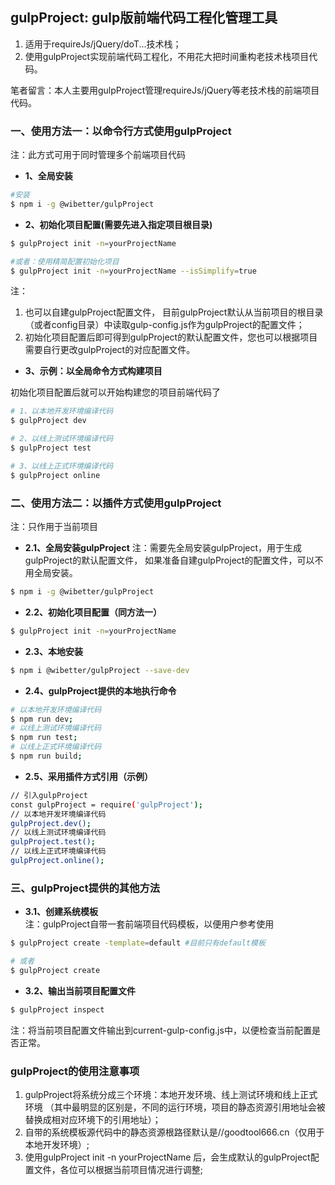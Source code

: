 ## gulpProject: gulp版前端代码工程化管理工具
1. 适用于requireJs/jQuery/doT...技术栈；
2. 使用gulpProject实现前端代码工程化，不用花大把时间重构老技术栈项目代码。

笔者留言：本人主要用gulpProject管理requireJs/jQuery等老技术栈的前端项目代码。

### 一、使用方法一：以命令行方式使用gulpProject
注：此方式可用于同时管理多个前端项目代码

- **1、全局安装**

```bash
#安装
$ npm i -g @wibetter/gulpProject
```

- **2、初始化项目配置(需要先进入指定项目根目录)**

```bash
$ gulpProject init -n=yourProjectName

#或者：使用精简配置初始化项目
$ gulpProject init -n=yourProjectName --isSimplify=true
```

注：  
1. 也可以自建gulpProject配置文件，
目前gulpProject默认从当前项目的根目录（或者config目录）中读取gulp-config.js作为gulpProject的配置文件；
2. 初始化项目配置后即可得到gulpProject的默认配置文件，您也可以根据项目需要自行更改gulpProject的对应配置文件。


- **3、示例：以全局命令方式构建项目**

初始化项目配置后就可以开始构建您的项目前端代码了

```bash
# 1、以本地开发环境编译代码
$ gulpProject dev
```

```bash
# 2、以线上测试环境编译代码
$ gulpProject test
```


```bash
# 3、以线上正式环境编译代码
$ gulpProject online
```

### 二、使用方法二：以插件方式使用gulpProject
注：只作用于当前项目

- **2.1、全局安装gulpProject**
注：需要先全局安装gulpProject，用于生成gulpProject的默认配置文件，
如果准备自建gulpProject的配置文件，可以不用全局安装。

```bash
$ npm i -g @wibetter/gulpProject
```

- **2.2、初始化项目配置（同方法一）**

```bash
$ gulpProject init -n=yourProjectName
```

- **2.3、本地安装**

```bash
$ npm i @wibetter/gulpProject --save-dev
```

- **2.4、gulpProject提供的本地执行命令**

```bash
# 以本地开发环境编译代码
$ npm run dev;
# 以线上测试环境编译代码
$ npm run test;
# 以线上正式环境编译代码
$ npm run build;
```

- **2.5、采用插件方式引用（示例）**

```bash
// 引入gulpProject
const gulpProject = require('gulpProject');
// 以本地开发环境编译代码
gulpProject.dev();
// 以线上测试环境编译代码
gulpProject.test();
// 以线上正式环境编译代码
gulpProject.online();
```

### 三、gulpProject提供的其他方法

- **3.1、创建系统模板**  
注：gulpProject自带一套前端项目代码模板，以便用户参考使用

```bash
$ gulpProject create -template=default #目前只有default模板

# 或者 
$ gulpProject create
```

- **3.2、输出当前项目配置文件**

```bash
$ gulpProject inspect 
```
注：将当前项目配置文件输出到current-gulp-config.js中，以便检查当前配置是否正常。

### gulpProject的使用注意事项
1. gulpProject将系统分成三个环境：本地开发环境、线上测试环境和线上正式环境
   （其中最明显的区别是，不同的运行环境，项目的静态资源引用地址会被替换成相对应环境下的引用地址）；
2. 自带的系统模板源代码中的静态资源根路径默认是//goodtool666.cn（仅用于本地开发环境）;
3. 使用gulpProject init -n yourProjectName 后，会生成默认的gulpProject配置文件，各位可以根据当前项目情况进行调整;

